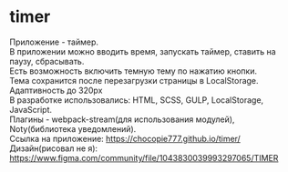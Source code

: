 # timer
Приложение - таймер.<br /> 
В приложении можно вводить время, запускать таймер, ставить на паузу, сбрасывать.<br />
Есть возможность включить темную тему по нажатию кнопки. <br />
Тема сохранится после перезагрузки страницы в LocalStorage.<br />
Адаптивность до 320px <br />
В разработке использовались: HTML, SCSS, GULP, LocalStorage, JavaScript.<br />
Плагины - webpack-stream(для использования модулей), Noty(библиотека уведомлений).<br />
Ссылка на приложение: https://chocopie777.github.io/timer/ <br />
Дизайн(рисовал не я): https://www.figma.com/community/file/1043830039993297065/TIMER
